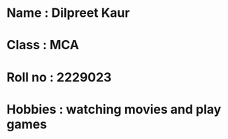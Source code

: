 # Name : Dilpreet Kaur
# Class : MCA
# Roll no : 2229023
# Hobbies :  watching movies and play games
